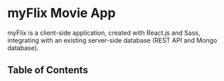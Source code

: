<h1>myFlix Movie App</h1>
myFlix is a client-side application, created with React.js and Sass, integrating with an existing server-side database (REST API and Mongo database).

<h2>Table of Contents</h2>

